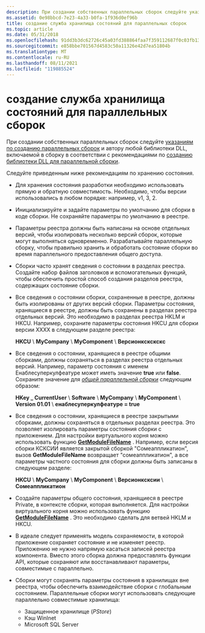 ```yaml
---
description: При создании собственных параллельных сборок следуйте указаниям по созданию параллельных сборок и автору любой библиотеки DLL, включаемой в сборку в соответствии с рекомендациями по созданию библиотеки DLL для параллельной сборки.
ms.assetid: 0e98bbcd-7e23-4a33-b0fa-1f936d0ef96b
title: создание служба хранилища состояний для параллельных сборок
ms.topic: article
ms.date: 05/31/2018
ms.openlocfilehash: 91dd3b3dc62726c45a03fd388864faa7f359112687f0c03fb133276eef2280ec
ms.sourcegitcommit: e858bbe701567d4583c50a11326e42d7ea51804b
ms.translationtype: MT
ms.contentlocale: ru-RU
ms.lasthandoff: 08/11/2021
ms.locfileid: "119885524"
---
```

# <a name="authoring-state-storage-for-side-by-side-assemblies"></a>создание служба хранилища состояний для параллельных сборок

При создании собственных параллельных сборок следуйте [указаниям по созданию параллельных сборок](guidelines-for-creating-side-by-side-assemblies.md) и автору любой библиотеки DLL, включаемой в сборку в соответствии с рекомендациями по [созданию библиотеки DLL для параллельной сборки](authoring-a-dll-for-a-side-by-side-assembly.md).

Следуйте приведенным ниже рекомендациям по хранению состояния.

-   Для хранения состояния разработки необходимо использовать прямую и обратную совместимость. Необходимо, чтобы версии использовались в любом порядке: например, v1, 3, 2.
-   Инициализируйте и задайте параметры по умолчанию для сборки в коде сборки. Не сохраняйте параметры по умолчанию в реестре.
-   Параметры реестра должны быть написаны на основе отдельных версий, чтобы изолировать несколько версий сборок, которые могут выполняться одновременно. Разрабатывайте параллельную сборку, чтобы правильно хранить и обработать состояние сборки во время параллельного предоставления общего доступа.
-   Сборки часто хранят сведения о состоянии в разделах реестра. Создайте набор файлов заголовков и вспомогательных функций, чтобы обеспечить простой способ создания разделов реестра, содержащих состояние сборки.
-   Все сведения о состоянии сборки, сохраненные в реестре, должны быть изолированы от других версий сборки. Параметры состояния, хранящиеся в реестре, должны быть сохранены в разделах реестра отдельных версий. Это необходимо в разделах реестра HKLM и HKCU. Например, сохраните параметры состояния HKCU для сборки версии XXXX в следующем разделе реестра:

    **HKCU** \\ **MyCompany** \\ **MyComponent** \\ **Версионкскскскс**

-   Все сведения о состоянии, хранящиеся в реестре общими сборками, должны сохраняться в разделах реестра отдельных версий. Например, параметр состояния с именем Енаблесуперкулфеатуре может иметь значение **true** или **false**. Сохраните значение для [*общей параллельной сборки*](s-sbscs-gly.md) следующим образом:

    **HKey \_ CurrentUser** \\ **Software** \\ **MyCompany** \\ **MyComponent** \\ **Version 01.01** \\ **енаблесуперкулфеатуре = true**

-   Все сведения о состоянии, хранящиеся в реестре закрытыми сборками, должны сохраняться в отдельных разделах реестра. Это позволяет изолировать параметры состояния сборки с приложением. Для настройки виртуального корня можно использовать функцию [**GetModuleFileName**](/windows/desktop/api/libloaderapi/nf-libloaderapi-getmodulefilenamea) . Например, если версия сборки КСКСИИ является закрытой сборкой "Сомеаппликатион", вызов **GetModuleFileName** возвращает "сомеаппликатион", а все параметры частного состояния для сборки должны быть записаны в следующем разделе:

    **HKCU** \\ **MyCompany** \\ **MyComponent** \\ **Версионксксии** \\ **Сомеаппликатион**

-   Создайте параметры общего состояния, хранящиеся в реестре Private, в контексте сборки, которая выполняется. Для настройки виртуального корня можно использовать функцию [**GetModuleFileName**](/windows/desktop/api/libloaderapi/nf-libloaderapi-getmodulefilenamea) . Это необходимо сделать для ветвей HKLM и HKCU.
-   В идеале следует применять модель сохраняемости, в которой приложение сохраняет состояние и не изменяет реестр. Приложению не нужно напрямую касаться записей реестра компонента. Вместо этого сборка должна предоставлять функции API, которые сохраняют или восстанавливают параметры, совместимые с параллельно.
-   Сборки могут сохранять параметры состояния в хранилищах вне реестра, чтобы обеспечить взаимодействие сборки с глобальным состоянием. Параллельные сборки могут использовать следующие параллельно совместимые хранилища:
    -   Защищенное хранилище (*PStore*)
    -   Кэш WinInet
    -   Microsoft SQL Server

 

 
